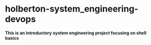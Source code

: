 # holberton-system_engineering-devops
#### This is an introductory system engineering project focusing on shell basics
